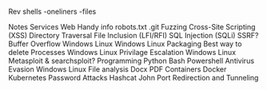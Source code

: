 Rev shells 
	-oneliners
	-files

Notes
	Services
	Web
		Handy info
			robots.txt
			.git
		Fuzzing
		Cross-Site Scripting (XSS)
		Directory Traversal
		File Inclusion (LFI/RFI)
		SQL Injection (SQLi)
		SSRF?
	Buffer Overflow
		Windows
		Linux
	Windows
	Linux
		Packaging
			Best way to delete
	Processes
		Windows
		Linux
	Privilage Escalation
		Windows
		Linux
	Metasploit & searchsploit?
	Programming
		Python
		Bash
		Powershell
	Antivirus Evasion
		Windows
		Linux
	File analysis
		Docx
		PDF
	Containers
		Docker
		Kubernetes
	Password Attacks
		Hashcat
		John
	Port Redirection and Tunneling
